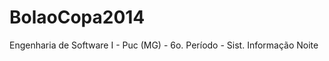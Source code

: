 BolaoCopa2014
=============

Engenharia de Software I - Puc (MG) - 6o. Período - Sist. Informação Noite